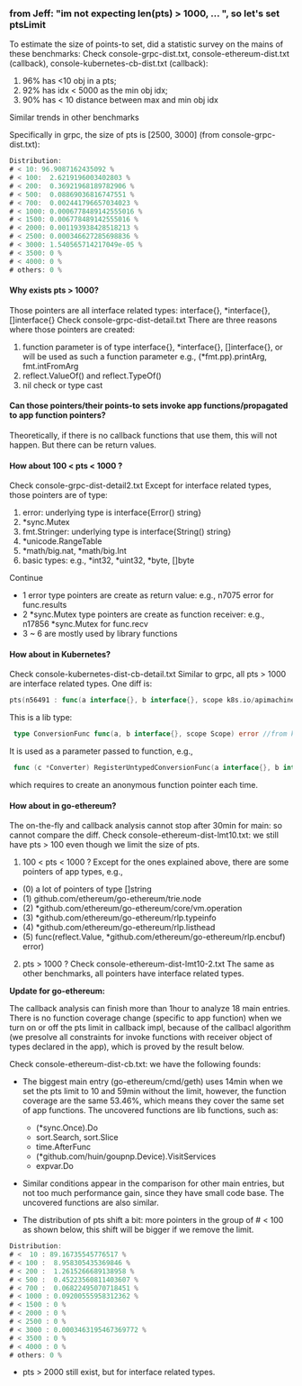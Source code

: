 ### from Jeff: "im not expecting len(pts) > 1000, ... ", so let's set ptsLimit 

To estimate the size of points-to set, did a statistic survey on the mains of these benchmarks:
Check console-grpc-dist.txt, console-ethereum-dist.txt (callback), console-kubernetes-cb-dist.txt (callback):
1. 96% has <10 obj in a pts;
2. 92% has idx < 5000 as the min obj idx;
3. 90% has < 10 distance between max and min obj idx

Similar trends in other benchmarks


Specifically in grpc, the size of pts is [2500, 3000] (from console-grpc-dist.txt):
```go
Distribution:
# < 10: 96.9087162435092 %
# < 100:  2.6219196003402803 %
# < 200:  0.36921968189782906 %
# < 500:  0.08869036816747551 %
# < 700:  0.002441796657034023 %
# < 1000: 0.0006778489142555016 %
# < 1500: 0.006778489142555016 %
# < 2000: 0.001193938428518213 %
# < 2500: 0.000346627285698836 %
# < 3000: 1.540565714217049e-05 %
# < 3500: 0 %
# < 4000: 0 %
# others: 0 %
```

#### Why exists pts > 1000?
Those pointers are all interface related types: interface{}, *interface{}, []interface{}
Check console-grpc-dist-detail.txt
There are three reasons where those pointers are created:
1. function parameter is of type interface{}, *interface{}, []interface{}, or will be used as such a function parameter
   e.g., (*fmt.pp).printArg, fmt.intFromArg
2. reflect.ValueOf() and reflect.TypeOf()
3. nil check or type cast


#### Can those pointers/their points-to sets invoke app functions/propagated to app function pointers?
Theoretically, if there is no callback functions that use them, this will not happen.
But there can be return values.


#### How about 100 < pts < 1000 ?
Check console-grpc-dist-detail2.txt
Except for interface related types, those pointers are of type:
1. error: underlying type is interface{Error() string}
2. *sync.Mutex
3. fmt.Stringer: underlying type is interface{String() string}
4. *unicode.RangeTable
5. *math/big.nat, *math/big.Int
6. basic types: e.g., *int32, *uint32, *byte, []byte

Continue
- 1 error type pointers are create as return value: e.g., n7075 error for func.results
- 2 *sync.Mutex type pointers are create as function receiver: e.g., n17856 *sync.Mutex for func.recv
- 3 ~ 6 are mostly used by library functions


#### How about in Kubernetes?
Check console-kubernetes-dist-cb-detail.txt
Similar to grpc, all pts > 1000 are interface related types. One diff is:
```go
pts(n56491 : func(a interface{}, b interface{}, scope k8s.io/apimachinery/pkg/conversion.Scope) error): underlying func(a interface{}, b interface{}, scope k8s.io/apimachinery/pkg/conversion.Scope) error
```
This is a lib type:
```go
 type ConversionFunc func(a, b interface{}, scope Scope) error //from k8s.io/apimachinery/pkg/conversion/converter.go
```
It is used as a parameter passed to function, e.g.,
```go
 func (c *Converter) RegisterUntypedConversionFunc(a interface{}, b interface{}, fn ConversionFunc) error
```
which requires to create an anonymous function pointer each time.


#### How about in go-ethereum?
The on-the-fly and callback analysis cannot stop after 30min for main: so cannot compare the diff.
Check console-ethereum-dist-lmt10.txt: we still have pts > 100 even though we limit the size of pts.
1. 100 < pts < 1000 ?
Except for the ones explained above, there are some pointers of app types, e.g.,
- (0) a lot of pointers of type []string
- (1) github.com/ethereum/go-ethereum/trie.node
- (2) *github.com/ethereum/go-ethereum/core/vm.operation
- (3) *github.com/ethereum/go-ethereum/rlp.typeinfo
- (4) *github.com/ethereum/go-ethereum/rlp.listhead
- (5) func(reflect.Value, *github.com/ethereum/go-ethereum/rlp.encbuf) error)

2. pts > 1000 ?
Check console-ethereum-dist-lmt10-2.txt
The same as other benchmarks, all pointers have interface related types.


**Update for go-ethereum:**

The callback analysis can finish more than 1hour to analyze 18 main entries. 
There is no function coverage change (specific to app function) when we turn on or off the 
pts limit in callback impl, because of the callbacl algorithm (we presolve all constraints 
for invoke functions with receiver object of types declared in the app), which is proved by 
the result below.

Check console-ethereum-dist-cb.txt: we have the following founds: 

- The biggest main entry (go-ethereum/cmd/geth) uses 14min when we set the pts limit to 10 
and 59min without the limit, however, the function coverage are the same 53.46%, which means
they cover the same set of app functions. The uncovered functions are lib functions, such as:

  - (*sync.Once).Do
  - sort.Search, sort.Slice
  - time.AfterFunc
  - (*github.com/huin/goupnp.Device).VisitServices
  - expvar.Do
  
- Similar conditions appear in the comparison for other main entries, but not too much performance 
gain, since they have small code base. The uncovered functions are also similar.

- The distribution of pts shift a bit: more pointers in the group of # < 100 as shown below, this shift 
will be bigger if we remove the limit.
```go
Distribution:  
# <  10 : 89.16735545776517 % 
# < 100 :  8.958305435369846 % 
# < 200 :  1.2615266689138958 % 
# < 500 :  0.45223560811403607 % 
# < 700 :  0.06822495070718451 % 
# < 1000 : 0.09200555958312362 % 
# < 1500 : 0 % 
# < 2000 : 0 % 
# < 2500 : 0 % 
# < 3000 : 0.0003463195467369772 % 
# < 3500 : 0 % 
# < 4000 : 0 % 
# others: 0 %
```

- pts > 2000 still exist, but for interface related types. 















 


